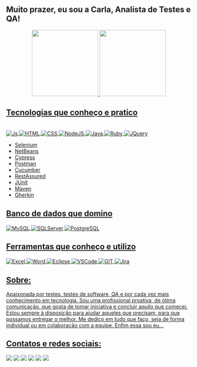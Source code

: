 ## Muito prazer, eu sou a Carla, Analista de Testes e QA!

<div align="center">
  <a href="https://github.com/Carla-Franco">
  <img height="180em" src="https://github-readme-stats.vercel.app/api?username=carla-franco&show_icons=true&theme=dracula&include_all_commits=true&count_private=true"/>
  <img height="180em" src="https://github-readme-stats.vercel.app/api/top-langs/?username=carla-franco&layout=compact&langs_count=7&theme=dracula"/>
</div>
  
## Tecnologias que conheço e pratico  
<div style="display: inline_block"><br>
  <img align="center" alt="Js" src="https://img.shields.io/badge/JavaScript-F7DF1E?style=for-the-badge&logo=javascript&logoColor=black">
  <img align="center" alt="HTML" src="https://img.shields.io/badge/HTML5-E34F26?style=for-the-badge&logo=html5&logoColor=white">
  <img align="center" alt="CSS" src="https://img.shields.io/badge/CSS3-1572B6?style=for-the-badge&logo=css3&logoColor=white">
  <img align="center" alt="NodeJS" src="https://img.shields.io/badge/Node.js-43853D?style=for-the-badge&logo=node.js&logoColor=white">
  <img align="center" alt="Java" src="https://img.shields.io/badge/Java-ED8B00?style=for-the-badge&logo=java&logoColor=white">
  <img align="center" alt="Ruby" src="https://img.shields.io/badge/Ruby-CC342D?style=for-the-badge&logo=ruby&logoColor=white">
  <img align="center" alt="JQuery" src="https://img.shields.io/badge/jQuery-0769AD?style=for-the-badge&logo=jquery&logoColor=white">
  
  * Selenium
  * NetBeans
  * Cypress
  * Postman
  * Cucumber
  * RestAssured
  * JUnit
  * Maven
  * Gherkin
 
## Banco de dados que domino
  
  <img align="center" alt="MySQL" src="https://img.shields.io/badge/MySQL-00000F?style=for-the-badge&logo=mysql&logoColor=white">
  <img align="center" alt="SQLServer" src="https://img.shields.io/badge/Microsoft%20SQL%20Sever-CC2927?style=for-the-badge&logo=microsoft%20sql%20server&logoColor=white">
  <img align="center" alt="PostgreSQL" src="https://img.shields.io/badge/PostgreSQL-316192?style=for-the-badge&logo=postgresql&logoColor=white">
   
## Ferramentas que conheço e utilizo  
  
  <img align="center" alt="Excel" src="https://img.shields.io/badge/Microsoft_Excel-217346?style=for-the-badge&logo=microsoft-excel&logoColor=white">
  <img align="center" alt="Word" src="https://img.shields.io/badge/Microsoft_Word-2B579A?style=for-the-badge&logo=microsoft-word&logoColor=white">
  <img align="center" alt="Eclipse" src="https://img.shields.io/badge/Eclipse-2C2255?style=for-the-badge&logo=eclipse&logoColor=white">
  <img align="center" alt="VSCode" src="https://img.shields.io/badge/Visual_Studio_Code-0078D4?style=for-the-badge&logo=visual%20studio%20code&logoColor=white">
  <img align="center" alt="GIT" src="https://img.shields.io/badge/GIT-E44C30?style=for-the-badge&logo=git&logoColor=white">
  <img align="center" alt="Jira" src="https://img.shields.io/badge/Jira-0052CC?style=for-the-badge&logo=Jira&logoColor=white">
</div>

## Sobre:

  Apaixonada por testes, testes de software, QA e por cada vez mais conhecimento em tecnologia.
  Sou uma profissional proativa, de ótima comunicação, que gosta de tomar iniciativa e concluir aquilo que comecei. 
  Estou sempre à disposição para ajudar aqueles que precisam, para que possamos entregar o melhor. 
  Me dedico em tudo que faço, seja de forma individual ou em colaboração com a equipe.
  Enfim essa sou eu...
  
## Contatos e redes sociais: 
<div> 
  <a href="https://www.linkedin.com/in/carla-r-franco/" target="_blank"><img src="https://img.shields.io/badge/-LinkedIn-%230077B5?style=for-the-badge&logo=linkedin&logoColor=white" target="_blank"></a> 
  <a href = "mailto:roncarcla18@gmail.com"><img src="https://img.shields.io/badge/-Gmail-%23333?style=for-the-badge&logo=gmail&logoColor=white" target="_blank"></a>
  <a href="https://t.me/Carla_R_Franco" target="_blank"><img src="https://img.shields.io/badge/Telegram-2CA5E0?style=for-the-badge&logo=telegram&logoColor=white" target="_blank"></a>
  <a href="https://contate.me/27999914216" target="_blank"><img src="https://img.shields.io/badge/WhatsApp-25D366?style=for-the-badge&logo=whatsapp&logoColor=white" target="_blank"></a>
  <a href="https://www.instagram.com/carlinharibeirofranco/" target="_blank"><img src="https://img.shields.io/badge/-Instagram-%23E4405F?style=for-the-badge&logo=instagram&logoColor=white" target="_blank"></a>
  <a href="https://www.facebook.com/carlinha.ribeiro.16/" target="_blank"><img src="https://img.shields.io/badge/Facebook-%231877F2.svg?style=for-the-badge&logo=Facebook&logoColor=white" target="_blank"></a>   
</div>



